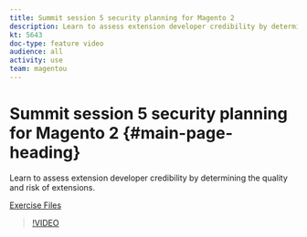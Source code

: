 ```yaml
---
title: Summit session 5 security planning for Magento 2
description: Learn to assess extension developer credibility​ by determining the quality and risk of extensions.
kt: 5643
doc-type: feature video
audience: all
activity: use
team: magentou
---
```


# Summit session 5 security planning for Magento 2 {#main-page-heading}

Learn to assess extension developer credibility​ by determining the quality and risk of extensions.

[Exercise Files](./assets/Security-Exercise-Files.zip)

>[!VIDEO](https://video.tv.adobe.com/v/35729)
